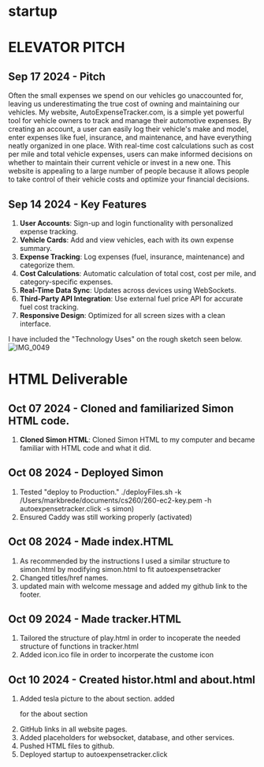 # startup






# ELEVATOR PITCH
## Sep 17 2024 - Pitch
Often the small expenses we spend on our vehicles go unaccounted for, leaving us underestimating the true cost of owning and maintaining our vehicles. My website, AutoExpenseTracker.com, is a simple yet powerful tool for vehicle owners to track and manage their automotive expenses. By creating an account, a user can easily log their vehicle's make and model, enter expenses like fuel, insurance, and maintenance, and have everything neatly organized in one place. With real-time cost calculations such as cost per mile and total vehicle expenses, users can make informed decisions on whether to maintain their current vehicle or invest in a new one. This website is appealing to a large number of people because it allows people to take control of their vehicle costs and optimize your financial decisions.

## Sep 14 2024 - Key Features
1. **User Accounts**: Sign-up and login functionality with personalized expense tracking.
2. **Vehicle Cards**: Add and view vehicles, each with its own expense summary.
3. **Expense Tracking**: Log expenses (fuel, insurance, maintenance) and categorize them.
4. **Cost Calculations**: Automatic calculation of total cost, cost per mile, and category-specific expenses.
5. **Real-Time Data Sync**: Updates across devices using WebSockets.
6. **Third-Party API Integration**: Use external fuel price API for accurate fuel cost tracking.
7. **Responsive Design**: Optimized for all screen sizes with a clean interface.

I have included the "Technology Uses" on the rough sketch seen below.
![IMG_0049](https://github.com/user-attachments/assets/17a30bf6-d135-4848-a870-41eef1967cad)





# HTML Deliverable
## Oct 07 2024 - Cloned and familiarized Simon HTML code.
1. **Cloned Simon HTML**: Cloned Simon HTML to my computer and became familiar with HTML code and what it did.

## Oct 08 2024 - Deployed Simon
1. Tested "deploy to Production."  ./deployFiles.sh -k /Users/markbrede/documents/cs260/260-ec2-key.pem -h autoexpensetracker.click -s simon)
2. Ensured Caddy was still working properly (activated)

## Oct 08 2024 - Made index.HTML
1. As recommended by the instructions I used a similar structure to simon.html by modifying simon.html to fit autoexpensetracker
2. Changed titles/href names.
3. updated main with welcome message and added my github link to the footer.

## Oct 09 2024 - Made tracker.HTML
1. Tailored the structure of play.html in order to incoperate the needed structure of functions in tracker.html
2. Added icon.ico file in order to incorperate the custome icon

## Oct 10 2024 - Created histor.html and about.html
1. Added tesla picture to the about section. added <p> for the about section
2. GitHub links in all website pages.
3. Added placeholders for websocket, database, and other services.
4. Pushed HTML files to github.
5. Deployed startup to autoexpensetracker.click








